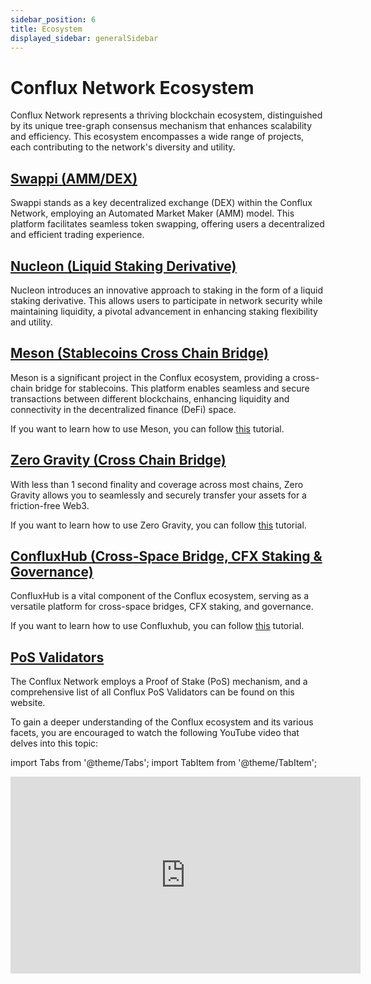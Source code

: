 ```yaml
---
sidebar_position: 6
title: Ecosystem
displayed_sidebar: generalSidebar
---
```


# Conflux Network Ecosystem

Conflux Network represents a thriving blockchain ecosystem, distinguished by its unique tree-graph consensus mechanism that enhances scalability and efficiency. This ecosystem encompasses a wide range of projects, each contributing to the network's diversity and utility.

## [Swappi (AMM/DEX)](https://swappi.io/)
Swappi stands as a key decentralized exchange (DEX) within the Conflux Network, employing an Automated Market Maker (AMM) model. This platform facilitates seamless token swapping, offering users a decentralized and efficient trading experience.

## [Nucleon (Liquid Staking Derivative)](https://www.nucleon.space/)

Nucleon introduces an innovative approach to staking in the form of a liquid staking derivative. This allows users to participate in network security while maintaining liquidity, a pivotal advancement in enhancing staking flexibility and utility.

## [Meson (Stablecoins Cross Chain Bridge)](https://meson.fi/)

Meson is a significant project in the Conflux ecosystem, providing a cross-chain bridge for stablecoins. This platform enables seamless and secure transactions between different blockchains, enhancing liquidity and connectivity in the decentralized finance (DeFi) space.

If you want to learn how to use Meson, you can follow [this](../tutorials/transferring-funds/across-chains/transfer-stablecoins-across-chains-using-meson.md) tutorial.

## [Zero Gravity (Cross Chain Bridge)](https://portal.zglabs.org/)

With less than 1 second finality and coverage across most chains, Zero Gravity allows you to seamlessly and securely transfer your assets for a friction-free Web3.

If you want to learn how to use Zero Gravity, you can follow [this](../tutorials/transferring-funds/across-chains/zero-gravity.md) tutorial.

## [ConfluxHub (Cross-Space Bridge, CFX Staking & Governance)](https://confluxhub.io/)

ConfluxHub is a vital component of the Conflux ecosystem, serving as a versatile platform for cross-space bridges, CFX staking, and governance. 

If you want to learn how to use Confluxhub, you can follow [this](../tutorials/transferring-funds/transfer-funds-across-spaces.md) tutorial.

## [PoS Validators](https://www.conflux-pos-validators.com/)

The Conflux Network employs a Proof of Stake (PoS) mechanism, and a comprehensive list of all Conflux PoS Validators can be found on this website. 

To gain a deeper understanding of the Conflux ecosystem and its various facets, you are encouraged to watch the following YouTube video that delves into this topic:

import Tabs from '@theme/Tabs';
import TabItem from '@theme/TabItem';

<Tabs>
  <TabItem value="youtube" label="Conflux Ecosystem">
    <iframe width="560" height="315" src="https://www.youtube.com/embed/fTdpAD50ORk?si=CmZkv3YEHcVJrMah" title="YouTube video player" frameborder="0" allow="accelerometer; autoplay; clipboard-write; encrypted-media; gyroscope; picture-in-picture; web-share" allowfullscreen>
    </iframe>
  </TabItem>
</Tabs>

